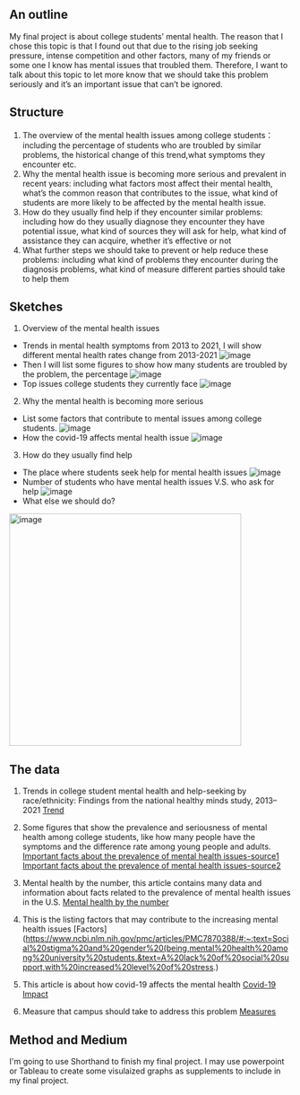 ## An outline
My final project is about college students’ mental health. The reason that I chose this topic is that I found out that due to the rising job seeking pressure, intense competition and other factors, many of my friends or some one I know has mental issues that troubled them. Therefore, I want to talk about this topic to let more know that we should take this problem seriously and it’s an important issue that can’t be ignored. 
## Structure
1. The overview of the mental health issues among college students：including the percentage of students who are troubled by similar problems, the historical change of this trend,what symptoms they encounter etc. 
2. Why the mental health issue is becoming more serious and prevalent in recent years: including what factors most affect their mental health, what’s the common reason that contributes to the issue, what kind of students are more likely to be affected by the mental health issue. 
3. How do they usually find help if they encounter similar problems: including how do they usually diagnose they encounter they have potential issue, what kind of sources they will ask for help, what kind of assistance they can acquire, whether it’s effective or not
4. What further steps we should take to prevent or help reduce these problems: including what kind of problems they encounter during the diagnosis problems, what kind of measure different parties should take to help them
## Sketches
1. Overview of the mental health issues
- Trends in mental health symptoms from 2013 to 2021, I will show different mental health rates change from 2013-2021
![image](https://user-images.githubusercontent.com/116834284/203450177-74f63712-b579-4c4a-95b4-a709492c5741.png)
- Then I will list some figures to show how many students are troubled by the problem, the percentage
![image](https://user-images.githubusercontent.com/116834284/203450265-7bc2764a-6260-4c62-9be8-94cf535a7758.png)
- Top issues college students they currently face
![image](https://user-images.githubusercontent.com/116834284/203450336-013c8ff5-efda-40de-8496-88735e932514.png)

2. Why the mental health is becoming more serious 
- List some factors that contribute to mental issues among college students.
![image](https://user-images.githubusercontent.com/116834284/203450604-9c1c8255-3fe2-4a76-b4b9-193080298106.png)
- How the covid-19 affects mental health issue
![image](https://user-images.githubusercontent.com/116834284/203450720-03fd7620-8e72-49d5-989d-fdeb6adf2fae.png)

3. How do they usually find help
- The place where students seek help for mental health issues
![image](https://user-images.githubusercontent.com/116834284/203450786-2e41b206-82c4-4aaf-90bb-9be821054ac3.png)
- Number of students who have mental health issues V.S. who ask for help
![image](https://user-images.githubusercontent.com/116834284/203450841-e0fb2f8a-9844-47ea-a179-1d83385c4c5c.png)
- What else we should do?
<img width="414" alt="image" src="https://user-images.githubusercontent.com/116834284/203451502-ca85cc41-41f3-4d97-b371-7640bad1e1a8.png">

## The data
1. Trends in college student mental health and help-seeking by race/ethnicity: Findings from the national healthy minds study, 2013–2021
[Trend](https://www.sciencedirect.com/science/article/pii/S0165032722002774#bb0055)

2. Some figures that show the prevalence and seriousness of mental health among college students, like how many people have the symptoms and the difference rate among young people and adults.
[Important facts about the prevalence of mental health issues-source1](https://www.mghclaycenter.org/parenting-concerns/college-mental-health-crisis-call-cultural-change-part-2/)
[Important facts about the prevalence of mental health issues-source2](https://www.innovativeeducators.org/blogs/edushare-higher-ed-blog-news/just-the-facts-10-concerning-mental-health-stats-about-college-students)

3. Mental health by the number, this article contains many data and information about facts related to the prevalence of mental health issues in the U.S.
[Mental health by the number](https://www.nami.org/mhstats)

4. This is the listing factors that may contribute to the increasing mental health issues
[Factors](https://www.ncbi.nlm.nih.gov/pmc/articles/PMC7870388/#:~:text=Social%20stigma%20and%20gender%20(being,mental%20health%20among%20university%20students.&text=A%20lack%20of%20social%20support,with%20increased%20level%20of%20stress.)

5. This article is about how covid-19 affects the mental health
[Covid-19 Impact](https://www.bestcolleges.com/research/college-mental-health-impacts-from-covid-19/)


6. Measure that campus should take to address this problem
[Measures](https://edsource.org/2019/california-colleges-expand-mental-health-services-to-meet-rising-needs/610151)

## Method and Medium
I'm going to use Shorthand to finish my final project. I may use powerpoint or Tableau to create some visulaized graphs as supplements to include in my final project.
